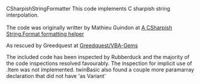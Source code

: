 CSharpishStringFormatter
This code implements C sharpish string interpolation.<br><br>
The code was originally writter by Mathieu Guindon at [A CSharpish String.Format formatting helper](https://codereview.stackexchange.com/questions/30817/a-csharpish-string-format-formatting-helper)

As rescued by Greedquest at [Greedquest/VBA-Gems](https://github.com/Greedquest/VBA-Gems)

The included code has been inspected by Rubberduck and the majority of the code inspections resolved favourably.  The inspection for implicit use of .Item was not implemented.  twinBasic also found a couple more paramarray declaration that did not have 'as Variant'
